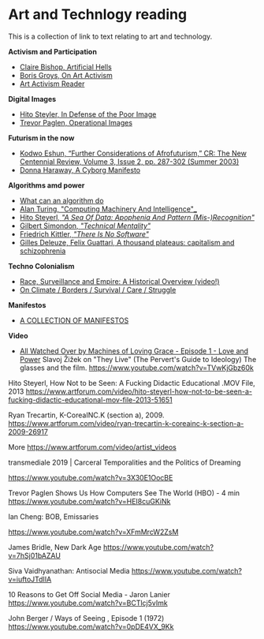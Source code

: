 # Art and Technlogy reading

This is a collection of link to text relating to art and technology.

**Activism and Participation**
- [Claire Bishop, Artificial Hells](https://selforganizedseminar.files.wordpress.com/2011/08/bishop-claire-artificial-hells-participatory-art-and-politics-spectatorship.pdf)
- [Boris Groys, On Art Activism](http://www.e-flux.com/journal/56/60343/on-art-activism/)
- [Art Activism Reader](https://www.dropbox.com/s/519zt6f8uibx3az/art-activism-reader.pdf?dl=0)


**Digital Images** 
- [Hito Steyler, In Defense of the Poor Image](http://www.e-flux.com/journal/10/61362/in-defense-of-the-poor-image/)
- [Trevor Paglen, Operational Images](http://worker01.e-flux.com/pdf/article_8990555.pdf)

**Futurism in the now** 
- [Kodwo Eshun, “Further Considerations of Afrofuturism,” CR: The New Centennial Review, Volume 3, Issue 2, pp. 287-302 (Summer 2003)](https://growingrootsnyc.files.wordpress.com/2012/05/eshun-further-considerations-on-afrofuturism2.pdf)
- [Donna Haraway, A Cyborg Manifesto](http://faculty.georgetown.edu/irvinem/theory/Haraway-CyborgManifesto-1.pdf)

**Algorithms amd power** 
- [What can an algorithm do](http://dismagazine.com/discussion/72975/josh-scannell-what-can-an-algorithm-do/)
- [Alan Turing, "Computing Machinery And Intelligence"_](http://www.loebner.net/Prizef/TuringArticle.html)
- [Hito Steyerl, _"A Sea Of Data: Apophenia And Pattern (Mis-)Recognition"_](https://github.com/publicityreform/findbyimage/blob/master/readings/steyerl.pdf)
- [Gilbert Simondon, _"Technical Mentality"_](https://github.com/publicityreform/findbyimage/blob/master/readings/simondon.pdf)
- [Friedrich Kittler, _"There Is No Software"_](https://github.com/publicityreform/findbyimage/blob/master/readings/kittler.pdf)
- [Gilles Deleuze, Felix Guattari, A thousand plateaus: capitalism and schizophrenia](https://libcom.org/files/A%20Thousand%20Plateaus.pdf)

**Techno Colonialism**
- [Race, Surveillance and Empire: A Historical Overview (video!)](https://www.youtube.com/watch?v=0CrsqII6las)
- [On Climate / Borders / Survival / Care / Struggle](http://www.basepublication.org/?p=474)

**Manifestos**
- [A COLLECTION OF MANIFESTOS](https://github.com/greyscalepress/manifestos/tree/master/content/manifestos)


**Video**
- [All Watched Over by Machines of Loving Grace - Episode 1 - Love and Power](https://vimeo.com/groups/96331/videos/80799353)
Slavoj Žižek on "They Live" (The Pervert's Guide to Ideology)
The glasses and the film. 
https://www.youtube.com/watch?v=TVwKjGbz60k
 
Hito Steyerl, How Not to be Seen: A Fucking Didactic Educational .MOV File, 2013
https://www.artforum.com/video/hito-steyerl-how-not-to-be-seen-a-fucking-didactic-educational-mov-file-2013-51651

Ryan Trecartin, K-CoreaINC.K (section a), 2009.
https://www.artforum.com/video/ryan-trecartin-k-coreainc-k-section-a-2009-26917

More
https://www.artforum.com/video/artist_videos


transmediale 2019 | Carceral Temporalities and the Politics of Dreaming

https://www.youtube.com/watch?v=3X30E1OocBE


Trevor Paglen Shows Us How Computers See The World (HBO) - 4 min
https://www.youtube.com/watch?v=HEI8cuGKiNk
 

Ian Cheng: BOB, Emissaries

https://www.youtube.com/watch?v=XFmMrcW2ZsM

James Bridle, New Dark Age
https://www.youtube.com/watch?v=7hSj01bAZAU

Siva Vaidhyanathan: Antisocial Media
https://www.youtube.com/watch?v=iuftoJTdIIA


10 Reasons to Get Off Social Media - Jaron Lanier
https://www.youtube.com/watch?v=BCTlcj5vImk

John Berger / Ways of Seeing , Episode 1 (1972)
https://www.youtube.com/watch?v=0pDE4VX_9Kk


